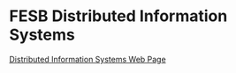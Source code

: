 # FESB Distributed Information Systems

[Distributed Information Systems Web Page](https://fesb-distributed-systems-2022.github.io/)
